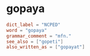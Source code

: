 # gopaya

``` toml
dict_label = "NCPED"
word = "gopaya"
grammar_comment = "mfn."
see_also = ["gopeti"]
also_written_as = ["gopayat"]
```

